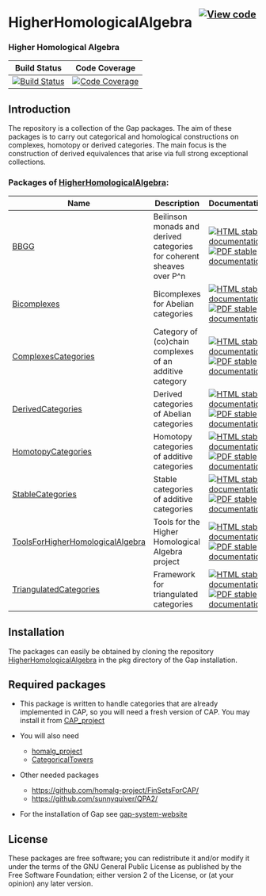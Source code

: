 <!-- BEGIN HEADER -->
# HigherHomologicalAlgebra&ensp;<sup><sup>[![View code][code-img]][code-url]</sup></sup>

### Higher Homological Algebra

| Build Status | Code Coverage |
| ------------ | ------------- |
| [![Build Status][tests-img]][tests-url] | [![Code Coverage][codecov-img]][codecov-url] |

<!-- END HEADER -->

Introduction
------------
The repository is a collection of the Gap packages. The aim of these packages is to carry out categorical and homological constructions on complexes, homotopy or derived categories. The main focus is the construction of derived equivalences that arise via full strong exceptional collections.

<!-- BEGIN FOOTER -->
### Packages of [HigherHomologicalAlgebra](/../../):
| Name | Description | Documentation |
| ---- | ----------- | ------------- |
| [BBGG](BBGG#readme) | Beilinson monads and derived categories for coherent sheaves over P^n | [![HTML stable documentation][html-BBGG-img]][html-BBGG-url] [![PDF stable documentation][pdf-BBGG-img]][pdf-BBGG-url] |
| [Bicomplexes](Bicomplexes#readme) | Bicomplexes for Abelian categories | [![HTML stable documentation][html-Bicomplexes-img]][html-Bicomplexes-url] [![PDF stable documentation][pdf-Bicomplexes-img]][pdf-Bicomplexes-url] |
| [ComplexesCategories](ComplexesCategories#readme) | Category of (co)chain complexes of an additive category | [![HTML stable documentation][html-ComplexesCategories-img]][html-ComplexesCategories-url] [![PDF stable documentation][pdf-ComplexesCategories-img]][pdf-ComplexesCategories-url] |
| [DerivedCategories](DerivedCategories#readme) | Derived categories of Abelian categories | [![HTML stable documentation][html-DerivedCategories-img]][html-DerivedCategories-url] [![PDF stable documentation][pdf-DerivedCategories-img]][pdf-DerivedCategories-url] |
| [HomotopyCategories](HomotopyCategories#readme) | Homotopy categories of additive categories | [![HTML stable documentation][html-HomotopyCategories-img]][html-HomotopyCategories-url] [![PDF stable documentation][pdf-HomotopyCategories-img]][pdf-HomotopyCategories-url] |
| [StableCategories](StableCategories#readme) | Stable categories of additive categories | [![HTML stable documentation][html-StableCategories-img]][html-StableCategories-url] [![PDF stable documentation][pdf-StableCategories-img]][pdf-StableCategories-url] |
| [ToolsForHigherHomologicalAlgebra](ToolsForHigherHomologicalAlgebra#readme) | Tools for the Higher Homological Algebra project | [![HTML stable documentation][html-ToolsForHigherHomologicalAlgebra-img]][html-ToolsForHigherHomologicalAlgebra-url] [![PDF stable documentation][pdf-ToolsForHigherHomologicalAlgebra-img]][pdf-ToolsForHigherHomologicalAlgebra-url] |
| [TriangulatedCategories](TriangulatedCategories#readme) | Framework for triangulated categories | [![HTML stable documentation][html-TriangulatedCategories-img]][html-TriangulatedCategories-url] [![PDF stable documentation][pdf-TriangulatedCategories-img]][pdf-TriangulatedCategories-url] |

[html-BBGG-img]: https://img.shields.io/badge/🔗%20HTML-stable-blue.svg
[html-BBGG-url]: https://homalg-project.github.io/HigherHomologicalAlgebra/BBGG/doc/chap0_mj.html

[pdf-BBGG-img]: https://img.shields.io/badge/🔗%20PDF-stable-blue.svg
[pdf-BBGG-url]: https://homalg-project.github.io/HigherHomologicalAlgebra/BBGG/download_pdf.html


[html-Bicomplexes-img]: https://img.shields.io/badge/🔗%20HTML-stable-blue.svg
[html-Bicomplexes-url]: https://homalg-project.github.io/HigherHomologicalAlgebra/Bicomplexes/doc/chap0_mj.html

[pdf-Bicomplexes-img]: https://img.shields.io/badge/🔗%20PDF-stable-blue.svg
[pdf-Bicomplexes-url]: https://homalg-project.github.io/HigherHomologicalAlgebra/Bicomplexes/download_pdf.html


[html-ComplexesCategories-img]: https://img.shields.io/badge/🔗%20HTML-stable-blue.svg
[html-ComplexesCategories-url]: https://homalg-project.github.io/HigherHomologicalAlgebra/ComplexesCategories/doc/chap0_mj.html

[pdf-ComplexesCategories-img]: https://img.shields.io/badge/🔗%20PDF-stable-blue.svg
[pdf-ComplexesCategories-url]: https://homalg-project.github.io/HigherHomologicalAlgebra/ComplexesCategories/download_pdf.html


[html-DerivedCategories-img]: https://img.shields.io/badge/🔗%20HTML-stable-blue.svg
[html-DerivedCategories-url]: https://homalg-project.github.io/HigherHomologicalAlgebra/DerivedCategories/doc/chap0_mj.html

[pdf-DerivedCategories-img]: https://img.shields.io/badge/🔗%20PDF-stable-blue.svg
[pdf-DerivedCategories-url]: https://homalg-project.github.io/HigherHomologicalAlgebra/DerivedCategories/download_pdf.html


[html-HomotopyCategories-img]: https://img.shields.io/badge/🔗%20HTML-stable-blue.svg
[html-HomotopyCategories-url]: https://homalg-project.github.io/HigherHomologicalAlgebra/HomotopyCategories/doc/chap0_mj.html

[pdf-HomotopyCategories-img]: https://img.shields.io/badge/🔗%20PDF-stable-blue.svg
[pdf-HomotopyCategories-url]: https://homalg-project.github.io/HigherHomologicalAlgebra/HomotopyCategories/download_pdf.html


[html-StableCategories-img]: https://img.shields.io/badge/🔗%20HTML-stable-blue.svg
[html-StableCategories-url]: https://homalg-project.github.io/HigherHomologicalAlgebra/StableCategories/doc/chap0_mj.html

[pdf-StableCategories-img]: https://img.shields.io/badge/🔗%20PDF-stable-blue.svg
[pdf-StableCategories-url]: https://homalg-project.github.io/HigherHomologicalAlgebra/StableCategories/download_pdf.html


[html-ToolsForHigherHomologicalAlgebra-img]: https://img.shields.io/badge/🔗%20HTML-stable-blue.svg
[html-ToolsForHigherHomologicalAlgebra-url]: https://homalg-project.github.io/HigherHomologicalAlgebra/ToolsForHigherHomologicalAlgebra/doc/chap0_mj.html

[pdf-ToolsForHigherHomologicalAlgebra-img]: https://img.shields.io/badge/🔗%20PDF-stable-blue.svg
[pdf-ToolsForHigherHomologicalAlgebra-url]: https://homalg-project.github.io/HigherHomologicalAlgebra/ToolsForHigherHomologicalAlgebra/download_pdf.html


[html-TriangulatedCategories-img]: https://img.shields.io/badge/🔗%20HTML-stable-blue.svg
[html-TriangulatedCategories-url]: https://homalg-project.github.io/HigherHomologicalAlgebra/TriangulatedCategories/doc/chap0_mj.html

[pdf-TriangulatedCategories-img]: https://img.shields.io/badge/🔗%20PDF-stable-blue.svg
[pdf-TriangulatedCategories-url]: https://homalg-project.github.io/HigherHomologicalAlgebra/TriangulatedCategories/download_pdf.html


[tests-img]: https://github.com/homalg-project/HigherHomologicalAlgebra/actions/workflows/Tests.yml/badge.svg?branch=master
[tests-url]: https://github.com/homalg-project/HigherHomologicalAlgebra/actions/workflows/Tests.yml?query=branch%3Amaster

[codecov-img]: https://codecov.io/gh/homalg-project/HigherHomologicalAlgebra/branch/master/graph/badge.svg
[codecov-url]: https://app.codecov.io/gh/homalg-project/HigherHomologicalAlgebra

[code-img]: https://img.shields.io/badge/-View%20code-blue?logo=github
[code-url]: https://github.com/homalg-project/HigherHomologicalAlgebra#top
<!-- END FOOTER -->

Installation
-----------
The packages can easily be obtained by cloning the repository
[HigherHomologicalAlgebra](https://github.com/homalg-project/HigherHomologicalAlgebra)
in the pkg directory of the Gap installation.

Required packages
-----------------

* This package is written to handle categories that are already implemented in CAP, so you will need a fresh version of CAP. You may install it from [CAP_project](https://github.com/homalg-project/CAP_project)

* You will also need
  - [homalg_project](https://github.com/homalg-project/homalg_project.git)
  - [CategoricalTowers](https://github.com/homalg-project/CategoricalTowers.git)

* Other needed packages
  - https://github.com/homalg-project/FinSetsForCAP/
  - https://github.com/sunnyquiver/QPA2/
 
* For the installation of Gap see [gap-system-website](https://www.gap-system.org)

License
-------
These packages are free software; you can redistribute it and/or modify it under the terms of the GNU General Public License as
published by the Free Software Foundation; either version 2 of the License, or (at your opinion) any later version.
